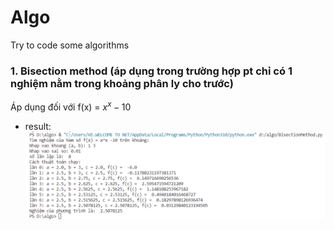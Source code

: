 # Algo
Try to code some algorithms
### 1. Bisection method  (áp dụng trong trường hợp pt chỉ có 1 nghiệm nằm trong khoảng phân ly cho trước)
Áp dụng đối với f(x) = $x^x-10$
- result: 
![result_1](https://github.com/huyvu15/Algo/blob/main/result_Bisectioin_method.png)
